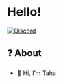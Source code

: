 # Hello!
[![Discord](https://assets-global.website-files.com/6257adef93867e50d84d30e2/636e0b52aa9e99b832574a53_full_logo_blurple_RGB.png)](https://discord.com/users/797108592905551943)
## ❓ About


- 🔱 Hi, I’m Taha
